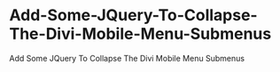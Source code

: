 # Add-Some-JQuery-To-Collapse-The-Divi-Mobile-Menu-Submenus
Add Some JQuery To Collapse The Divi Mobile Menu Submenus
